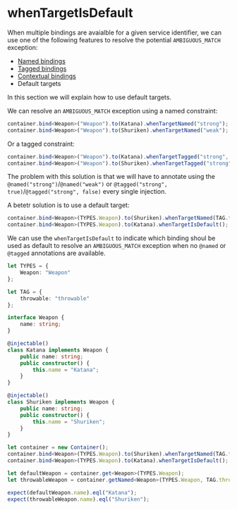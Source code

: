 # whenTargetIsDefault
When multiple bindings are avaialble for a given service identifier, we can use 
one of the following features to resolve the potential `AMBIGUOUS_MATCH` exception:

- [Named bindings](https://github.com/inversify/InversifyJS/blob/master/wiki/named_bindings.md)
- [Tagged bindings](https://github.com/inversify/InversifyJS/blob/master/wiki/tagged_bindings.md)
- [Contextual bindings](https://github.com/inversify/InversifyJS/blob/master/wiki/contextual_bindings.md)
- Default targets

In this section we will explain how to use default targets.

We can resolve an `AMBIGUOUS_MATCH` exception using a named constraint:

```ts
container.bind<Weapon>("Weapon").to(Katana).whenTargetNamed("strong");
container.bind<Weapon>("Weapon").to(Shuriken).whenTargetNamed("weak");
```

Or a tagged constraint:

```ts
container.bind<Weapon>("Weapon").to(Katana).whenTargetTagged("strong", true);
container.bind<Weapon>("Weapon").to(Shuriken).whenTargetTagged("strong", false);
```

The problem with this solution is that we will have to annotate using
the `@named("strong")`/`@named("weak")` or `@tagged("strong", true)`/`@tagged("strong", false)`
every single injection.

A betetr solution is to use a default target:

```ts
container.bind<Weapon>(TYPES.Weapon).to(Shuriken).whenTargetNamed(TAG.throwable);
container.bind<Weapon>(TYPES.Weapon).to(Katana).whenTargetIsDefault();
```

We can use the `whenTargetIsDefault` to indicate which binding shoul be used as default
to resolve an `AMBIGUOUS_MATCH` exception when no `@named` or `@tagged` annotations 
are available.

```ts
let TYPES = {
    Weapon: "Weapon"
};

let TAG = {
    throwable: "throwable"
};

interface Weapon {
    name: string;
}

@injectable()
class Katana implements Weapon {
    public name: string;
    public constructor() {
        this.name = "Katana";
    }
}

@injectable()
class Shuriken implements Weapon {
    public name: string;
    public constructor() {
        this.name = "Shuriken";
    }
}

let container = new Container();
container.bind<Weapon>(TYPES.Weapon).to(Shuriken).whenTargetNamed(TAG.throwable);
container.bind<Weapon>(TYPES.Weapon).to(Katana).whenTargetIsDefault();

let defaultWeapon = container.get<Weapon>(TYPES.Weapon);
let throwableWeapon = container.getNamed<Weapon>(TYPES.Weapon, TAG.throwable);

expect(defaultWeapon.name).eql("Katana");
expect(throwableWeapon.name).eql("Shuriken");
```